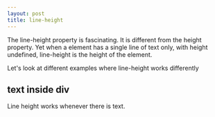 ```yaml
---
layout: post
title: line-height
---
```


The line-height property is fascinating. It is different from the height property. Yet when a element has a single line of text only, with height undefined, line-height is the height of the element.

Let's look at different examples where line-height works differently

## text inside div

Line height works whenever there is text.


<!--stackedit_data:
eyJoaXN0b3J5IjpbMzE5MzY1OTQzLDMzMjE3NzMxN119
-->